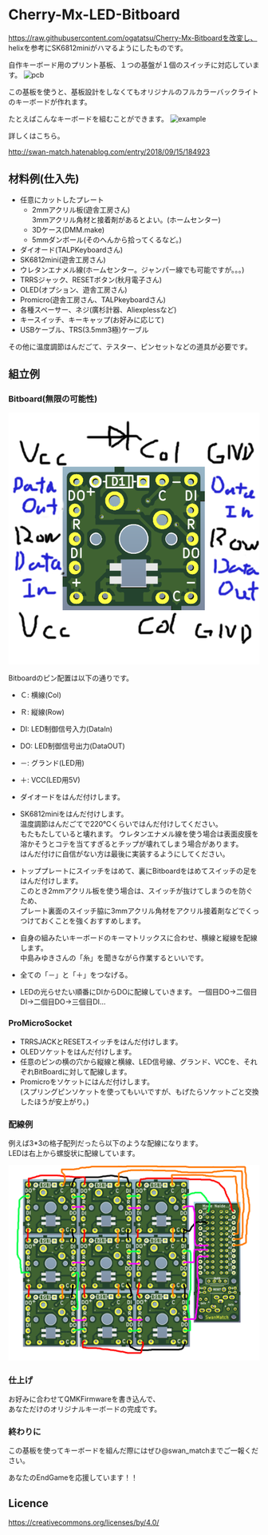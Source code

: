 # Cherry-Mx-LED-Bitboard

https://raw.githubusercontent.com/ogatatsu/Cherry-Mx-Bitboardを改変し、  
helixを参考にSK6812miniがハマるようにしたものです。

自作キーボード用のプリント基板、１つの基盤が１個のスイッチに対応しています。
![pcb](https://pbs.twimg.com/media/DlrkQWtU8AEUHsK.jpg)

この基板を使うと、基板設計をしなくてもオリジナルのフルカラーバックライトのキーボードが作れます。

たとえばこんなキーボードを組むことができます。
![example](https://cdn-ak.f.st-hatena.com/images/fotolife/s/swan_match/20180915/20180915184339.jpg)

詳しくはこちら。

http://swan-match.hatenablog.com/entry/2018/09/15/184923


## 材料例(仕入先)

* 任意にカットしたプレート  
  * 2mmアクリル板(遊舎工房さん)  
    3mmアクリル角材と接着剤があるとよい。(ホームセンター)
  * 3Dケース(DMM.make)
  * 5mmダンボール(そのへんから拾ってくるなど。)
* ダイオード(TALPKeyboardさん)
* SK6812mini(遊舎工房さん)
* ウレタンエナメル線(ホームセンター。ジャンパー線でも可能ですが。。。)
* TRRSジャック、RESETボタン(秋月電子さん)
* OLED(オプション、遊舎工房さん)
* Promicro(遊舎工房さん、TALPkeyboardさん)
* 各種スペーサー、ネジ(廣杉計器、Aliexplessなど)
* キースイッチ、キーキャップ(お好みに応じて)
* USBケーブル、TRS(3.5mm3極)ケーブル

その他に温度調節はんだごて、テスター、ピンセットなどの道具が必要です。


## 組立例

### Bitboard(無限の可能性)
![pcb](./pcb1.png)

Bitboardのピン配置は以下の通りです。

* Ｃ: 横線(Col)
* Ｒ: 縦線(Row)
* DI: LED制御信号入力(DataIn)
* DO: LED制御信号出力(DataOUT)
* －: グランド(LED用)
* ＋: VCC(LED用5V)

* ダイオードをはんだ付けします。
* SK6812miniをはんだ付けします。  
  温度調節はんだごてで220℃くらいではんだ付けしてください。  
  もたもたしていると壊れます。
  ウレタンエナメル線を使う場合は表面皮膜を溶かそうとコテを当てすぎるとチップが壊れてしまう場合があります。  
  はんだ付けに自信がない方は最後に実装するようにしてください。
* トッププレートにスイッチをはめて、裏にBitboardをはめてスイッチの足をはんだ付けします。  
  このとき2mmアクリル板を使う場合は、スイッチが抜けてしまうのを防ぐため、  
  プレート裏面のスイッチ脇に3mmアクリル角材をアクリル接着剤などでくっつけておくことを強くおすすめします。
* 自身の組みたいキーボードのキーマトリックスに合わせ、横線と縦線を配線します。  
  中島みゆきさんの「糸」を聞きながら作業するといいです。
* 全ての「－」と「＋」をつなげる。
* LEDの光らせたい順番にDIからDOに配線していきます。
  一個目DO→二個目DI→二個目DO→三個目DI…


### ProMicroSocket

* TRRSJACKとRESETスイッチをはんだ付けします。
* OLEDソケットをはんだ付けします。
* 任意のピンの横の穴から縦線と横線、LED信号線、グランド、VCCを、それぞれBitBoardに対して配線します。
* Promicroをソケットにはんだ付けします。  
  (スプリングピンソケットを使ってもいいですが、もげたらソケットごと交換したほうが安上がり。)

### 配線例

例えば3*3の格子配列だったら以下のような配線になります。  
LEDは右上から螺旋状に配線しています。

![pcb](./pcb9.png)


### 仕上げ

お好みに合わせてQMKFirmwareを書き込んで、  
あなただけのオリジナルキーボードの完成です。

### 終わりに

この基板を使ってキーボードを組んだ際にはぜひ@swan_matchまでご一報ください。

あなたのEndGameを応援しています！！


## Licence

https://creativecommons.org/licenses/by/4.0/
